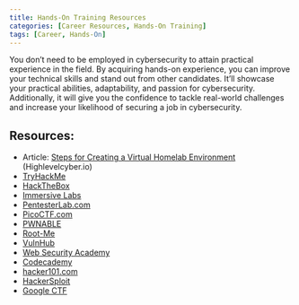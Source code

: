 ```yaml
---
title: Hands-On Training Resources
categories: [Career Resources, Hands-On Training]
tags: [Career, Hands-On]
---
```

You don’t need to be employed in cybersecurity to attain practical experience in the field. By acquiring hands-on experience, you can improve your technical skills and stand out from other candidates. It’ll showcase your practical abilities, adaptability, and passion for cybersecurity. Additionally, it will give you the confidence to tackle real-world challenges and increase your likelihood of securing a job in cybersecurity.


## Resources:

- Article: [Steps for Creating a Virtual Homelab Environment](https://www.highlevelcyber.io/posts/How-to-Set-Up-a-Secure-Virtual-Homelab-Environment) (Highlevelcyber.io) 
- [TryHackMe](https://www.tryhackme.com/)
- [HackTheBox](https://www.hackthebox.com/)
- [Immersive Labs](https://www.immersivelabs.com/)
- [PentesterLab.com](https://pentesterlab.com/)
- [PicoCTF.com](https://picoctf.com/)
- [PWNABLE](https://pwnable.kr/play.php)
- [Root-Me](https://www.root-me.org/)
- [VulnHub](https://www.vulnhub.com/)
- [Web Security Academy](https://portswigger.net/web-security)
- [Codecademy](https://www.codecademy.com/)
- [hacker101.com](https://hacker101.com/)
- [HackerSploit](https://hackersploit.org/)
- [Google CTF](https://capturetheflag.withgoogle.com/)

